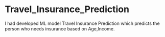 # Travel_Insurance_Prediction
I had developed ML model Travel Insurance Prediction which predicts the person who needs insurance based on Age,Income.
